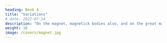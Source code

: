 ```yaml
---
heading: Book 4
title: "Variations"
# date: 2022-07-14
description: "On the magnet, magnetick bodies also, and on the great magnet the earth: a new physiology, demonstrated by many arguments & experiments"
weight: 10
image: /covers/magnet.jpg
---
```


